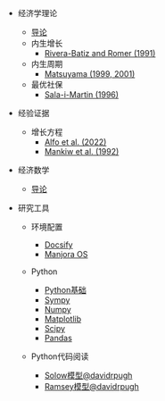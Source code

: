 - 经济学理论
  - [导论](/blog/theory/econtheory.md)
  - 内生增长
    - [Rivera-Batiz and Romer (1991)](/blog/theory/endogenous_growth/Rivera-Batiz&Romer1991.md)
  - 内生周期
    - [Matsuyama (1999, 2001)](/blog/theory/endogenous_cycle/matsuyama1999&2001.md)
  - 最优社保
    - [Sala-i-Martin (1996)](/blog/theory/social_security/sala-i-martin1996.md)
- 经验证据
  - 增长方程
    - [Alfo et al. (2022)](/blog/empirical/alfo2022.md)
    - [Mankiw et al. (1992)](/blog/empirical/mankiw1992.md)


- 经济数学
  - [导论](/blog/math/math.md)
- 研究工具
  - 环境配置
    - [Docsify](/blog/tools/docsify.md)
    - [Manjora OS](/blog/tools/manjora.md)
  - Python
    - [Python基础](/blog/tools/python/pythonabc.md)
    - [Sympy](/blog/tools/python/sympy.md)
    - [Numpy](/blog/tools/python/numpy.md)
    - [Matplotlib](/blog/tools/python/matplotlib.md)
    - [Scipy](/blog/tools/python/scipy.md)
    - [Pandas](/blog/tools/python/pandas.md)

  - Python代码阅读
    - [Solow模型@davidrpugh](blog/tools/pyeconomics/solow.md)
    - [Ramsey模型@davidrpugh](blog/tools/pyeconomics/ramsey.md)